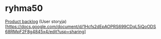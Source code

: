 # ryhma50

[Product backlog](https://docs.google.com/spreadsheets/d/1LjCUWU9zXJOxTYC1R3YRuoWr0uVzmUsfsrzPC4oFgpc/edit?usp=sharing)
(User storyja)[https://docs.google.com/document/d/1Hcfs2dEpAOPRS699CDqL5iQoODS68RMpF2F8g4845x4/edit?usp=sharing]
